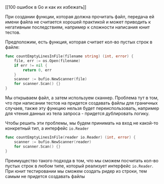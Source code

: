 [[100 ошибок в Go и как их избежать]]

При создании функции, которая должна прочитать файл, передача ей имени файла не считается хорошей практикой и может приводить к негативным последствиям, например к сложности написания юнит тестов.

Предположим, есть функция, которая считает кол-во пустых строк в файле:
```go
func countEmptyLinesInFile(filename string) (int, error) {
	file, err := os.Open(filename)
	if err != nil {
		return 0, err
	}
	scanner := bufio.NewScanner(file)
	for scanner.Scan() {}
}
```
Мы открываем файл, а затем используем сканнер. Проблема тут в том, что при написании тестов на придется создавать файлы для граничных случаев, также эту функцию нельзя будет переиспользовать, например для чтения данных из тела запроса - придется дублировать логику.

Чтобы решить эти проблемы, мы будем принимать на вход не какой-то конкретный тип, а интерфейс `io.Reader`
```go
func countEmptyLinesInFile(reader io.Reader) (int, error) {
	scanner := bufio.NewScanner(reader)
	for scanner.Scan() {}
}
```
Преимущество такого подхода в том, что мы сможем посчитать кол-во пустых строк в любом типе, который реализует интерфейс `io.Reader`. При юнит тестировании мы сможем создать ридер из строки, тем самым не придется создавать файлы
